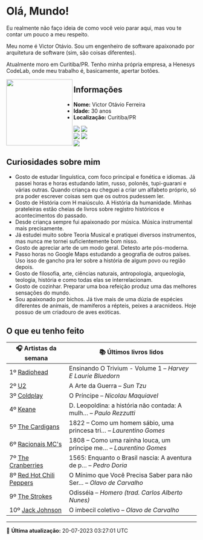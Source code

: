 # Olá, Mundo!

Eu realmente não faço ideia de como você veio parar aqui, mas vou te contar um pouco a meu respeito.

Meu nome é Victor Otávio. Sou um engenheiro de software apaixonado por arquitetura de software (sim, são coisas diferentes).

Atualmente moro em Curitiba/PR. Tenho minha própria empresa, a Henesys CodeLab, onde meu trabalho é, basicamente, apertar botões.

<img align="left" src="https://github.com/vctrtvfrrr/vctrtvfrrr/raw/master/octocat.png" alt="" width="175" />

## Informações

- **Nome:** Victor Otávio Ferreira
- **Idade:** 30 anos
- **Localização:** Curitiba/PR

[![](https://img.shields.io/badge/LinkedIn-victorotavio-blue)](https://www.linkedin.com/in/victorotavio/) [![](https://img.shields.io/badge/Twitter-@vctrtvfrrr-blue)](https://twitter.com/vctrtvfrrr)  
[![](https://img.shields.io/badge/GitHub-vctrtvfrrr-24292e)](https://github.com/vctrtvfrrr) [![](https://img.shields.io/badge/GitLab-vctrtvfrrr-ec5d16)](https://gitlab.com/vctrtvfrrr)  
[![](https://img.shields.io/badge/Email-victor@otavioferreira.com.br-red)](mailto:victor@otavioferreira.com.br)  

## Curiosidades sobre mim

-   Gosto de estudar linguística, com foco principal e fonética e idiomas. Já passei horas e horas estudando latim, russo, polonês, tupi-guarani e várias outras. Quando criança eu cheguei a criar um alfabeto próprio, só pra poder escrever coisas sem que os outros pudessem ler.
-   Gosto de História com H maiúsculo. A História da humanidade. Minhas prateleiras estão cheias de livros sobre registro históricos e acontecimentos do passado.
-   Desde criança sempre fui apaixonado por música. Música instrumental mais precisamente.
-   Já estudei muito sobre Teoria Musical e pratiquei diversos instrumentos, mas nunca me tornei suficientemente bom nisso.
-   Gosto de apreciar arte de um modo geral. Detesto arte pós-moderna.
-   Passo horas no Google Maps estudando a geografia de outros países. Uso isso de gancho pra ler sobre a história de algum povo ou região depois.
-   Gosto de filosofia, arte, ciências naturais, antropologia, arqueologia, teologia, história e como todas elas se interrelacionam.
-   Gosto de cozinhar. Preparar uma boa refeição produz uma das melhores sensações do mundo.
-   Sou apaixonado por bichos. Já tive mais de uma dúzia de espécies diferentes de animais, de mamiferos a répteis, peixes a aracnídeos. Hoje possuo de um criadouro de aves exóticas.


## O que eu tenho feito

|                            🎧 Artistas da semana                            |                      📚 Últimos livros lidos                      |
|-----------------------------------------------------------------------------|-------------------------------------------------------------------|
| 1º [Radiohead](https://www.last.fm/music/Radiohead)                         | Ensinando O Trivium - Volume 1	–	_Harvey E Laurie Bluedorn_         |
| 2º [U2](https://www.last.fm/music/U2)                                       | A Arte da Guerra	–	_Sun Tzu_                                        |
| 3º [Coldplay](https://www.last.fm/music/Coldplay)                           | O Príncipe	–	_Nicolau Maquiavel_                                    |
| 4º [Keane](https://www.last.fm/music/Keane)                                 | D. Leopoldina: a história não contada: A mulh…	–	_Paulo Rezzutti_   |
| 5º [The Cardigans](https://www.last.fm/music/The+Cardigans)                 | 1822 – Como um homem sábio, uma princesa tri…	–	_Laurentino Gomes_  |
| 6º [Racionais MC's](https://www.last.fm/music/Racionais+MC%27s)             | 1808 – Como uma rainha louca, um príncipe me…	–	_Laurentino Gomes_  |
| 7º [The Cranberries](https://www.last.fm/music/The+Cranberries)             | 1565: Enquanto o Brasil nascia: A aventura de p…	–	_Pedro Doria_    |
| 8º [Red Hot Chili Peppers](https://www.last.fm/music/Red+Hot+Chili+Peppers) | O Mínimo que Você Precisa Saber para não Ser…	–	_Olavo de Carvalho_ |
| 9º [The Strokes](https://www.last.fm/music/The+Strokes)                     | Odisséia	–	_Homero (trad. Carlos Alberto Nunes)_                    |
| 10º [Jack Johnson](https://www.last.fm/music/Jack+Johnson)                  | O imbecil coletivo	–	_Olavo de Carvalho_                            |


---

🚀 **Última atualização:** 20-07-2023 03:27:01 UTC